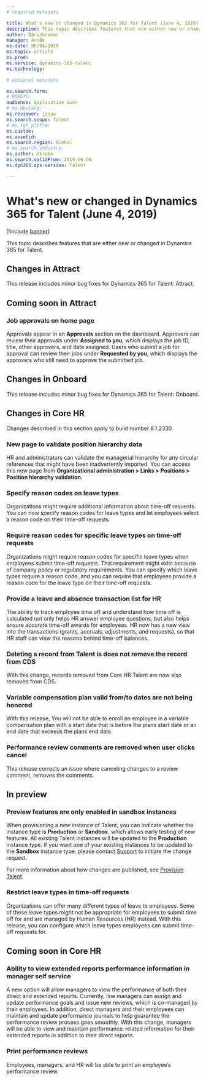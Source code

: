 ```yaml
---
# required metadata

title: What's new or changed in Dynamics 365 for Talent (June 4, 2019)
description: This topic describes features that are either new or changed in Microsoft Dynamics 365 for Talent.
author: Darinkramer
manager: AnnBe
ms.date: 06/04/2019
ms.topic: article
ms.prod: 
ms.service: dynamics-365-talent
ms.technology: 

# optional metadata

ms.search.form: 
# ROBOTS: 
audience: Application User
# ms.devlang: 
ms.reviewer: josaw
ms.search.scope: Talent
# ms.tgt_pltfrm: 
ms.custom: 
ms.assetid: 
ms.search.region: Global
# ms.search.industry: 
ms.author: dkrame
ms.search.validFrom: 2019-06-04
ms.dyn365.ops.version: Talent

---
```

# What's new or changed in Dynamics 365 for Talent (June 4, 2019)

[!include [banner](includes/banner.md)]

This topic describes features that are either new or changed in Dynamics 365 for Talent.

## Changes in Attract
This release includes minor bug fixes for Dynamics 365 for Talent: Attract.

## Coming soon in Attract

### Job approvals on home page

Approvals appear in an **Approvals** section on the dashboard. Approvers can review their approvals under **Assigned to you**, which displays the job ID, title, other approvers, and date assigned. Users who submit a job for approval can review their jobs under **Requested by you**, which displays the approvers who still need to approve the submitted job.

## Changes in Onboard
This release includes minor bug fixes for Dynamics 365 for Talent: Onboard.

## Changes in Core HR
Changes described in this section apply to build number 8.1.2330.

### New page to validate position hierarchy data

HR and administrators can validate the managerial hierarchy for any circular references that might have been inadvertently imported. You can access this new page from **Organizational administration > Links > Positions > Position hierarchy validation**.

### Specify reason codes on leave types

Organizations might require additional information about time-off requests. You can now specify reason codes for leave types and let employees select a reason code on their time-off requests.

### Require reason codes for specific leave types on time-off requests

Organizations might require reason codes for specific leave types when employees submit time-off requests. This requirement might exist because of company policy or regulatory requirements. You can specify which leave types require a reason code, and you can require that employees provide a reason code for the leave type on their time-off requests.

### Provide a leave and absence transaction list for HR

The ability to track employee time off and understand how time off is calculated not only helps HR answer employee questions, but also helps ensure accurate time-off awards for employees. HR now has a new view into the transactions (grants, accruals, adjustments, and requests), so that HR staff can view the reasons behind time-off balances.

### Deleting a record from Talent is does not remove the record from CDS

With this change, records removed from Core HR Talent are now also removed from CDS.

### Variable compensation plan valid from/to dates are not being honored

With this release, You will not be able to enroll an employee in a variable compensation plan with a start date that is before the plans start date or an end date that exceeds the plans end date. 

### Performance review comments are removed when user clicks cancel

This release corrects an issue where canceling changes to a review comment, removes the comments. 

## In preview

### Preview features are only enabled in sandbox instances

When provisioning a new instance of Talent, you can indicate whether the instance type is **Production** or **Sandbox**, which allows early testing of new features. All existing Talent instances will be updated to the **Production** instance type. If you want one of your existing instances to be updated to the **Sandbox** instance type, please contact [Support](https://docs.microsoft.com/en-us/dynamics365/unified-operations/talent/talent-support) to initiate the change request.

For more information about how changes are published, see [Provision Talent](https://docs.microsoft.com/en-us/dynamics365/unified-operations/talent/provisioning-talent).

### Restrict leave types in time-off requests

Organizations can offer many different types of leave to employees. Some of these leave types might not be appropriate for employees to submit time off for and are managed by Human Resources (HR) instead. With this release, you can configure which leave types employees can submit time-off requests for. 

## Coming soon in Core HR

### Ability to view extended reports performance information in manager self service

A new option will allow managers to view the performance of both their direct and extended reports. Currently, line managers can assign and update performance goals and issue new reviews, which is co-managed by their employees. In addition, direct managers and their employees can maintain and update performance journals to help guarantee the performance review process goes smoothly. With this change, managers will be able to view and maintain performance-related information for their extended reports in addition to their direct reports. 

### Print performance reviews

Employees, managers, and HR will be able to print an employee’s performance review.

